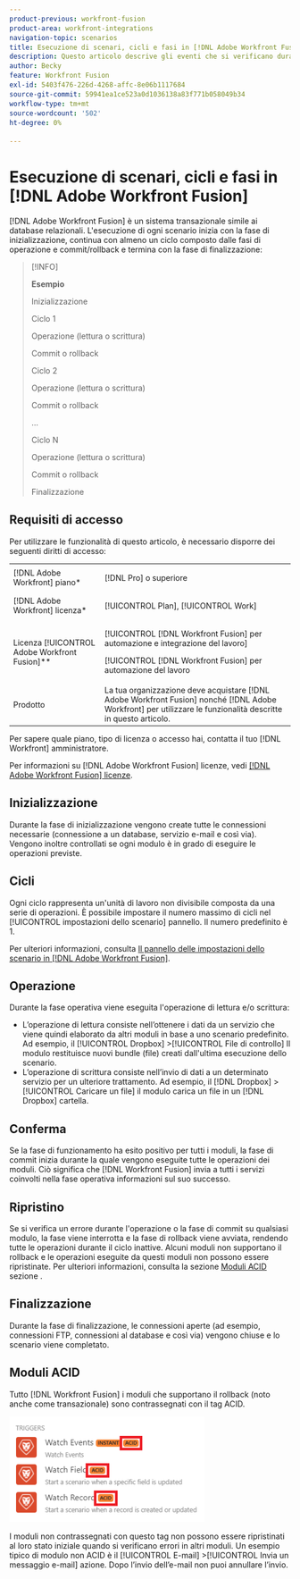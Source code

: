```yaml
---
product-previous: workfront-fusion
product-area: workfront-integrations
navigation-topic: scenarios
title: Esecuzione di scenari, cicli e fasi in [!DNL Adobe Workfront Fusion]
description: Questo articolo descrive gli eventi che si verificano durante un [!DNL Adobe Workfront Fusion] scenario in esecuzione, ad esempio inizializzazione, operazioni, commit e rollback.
author: Becky
feature: Workfront Fusion
exl-id: 5403f476-226d-4268-affc-8e06b1117684
source-git-commit: 59941ea1ce523a0d1036138a83f771b058049b34
workflow-type: tm+mt
source-wordcount: '502'
ht-degree: 0%

---
```


# Esecuzione di scenari, cicli e fasi in [!DNL Adobe Workfront Fusion]

[!DNL Adobe Workfront Fusion] è un sistema transazionale simile ai database relazionali. L&#39;esecuzione di ogni scenario inizia con la fase di inizializzazione, continua con almeno un ciclo composto dalle fasi di operazione e commit/rollback e termina con la fase di finalizzazione:

>[!INFO]
>
>**Esempio**
>
>Inizializzazione
>
>Ciclo 1
>
>Operazione (lettura o scrittura)
>
>Commit o rollback
>
>Ciclo 2
>
>Operazione (lettura o scrittura)
>
>Commit o rollback
>
>...
>
>Ciclo N
>
>Operazione (lettura o scrittura)
>
>Commit o rollback
>
>Finalizzazione

## Requisiti di accesso

Per utilizzare le funzionalità di questo articolo, è necessario disporre dei seguenti diritti di accesso:

<table style="table-layout:auto"> 
 <col> 
 <col> 
 <tbody> 
  <tr> 
    <td role="rowheader">[!DNL Adobe Workfront] piano*</td> 
   <td> <p>[!DNL Pro] o superiore</p> </td> 
  </tr> 
  <tr data-mc-conditions=""> 
   <td role="rowheader">[!DNL Adobe Workfront] licenza*</td> 
   <td> <p>[!UICONTROL Plan], [!UICONTROL Work]</p> </td> 
  </tr> 
  <tr> 
   <td role="rowheader">Licenza [!UICONTROL Adobe Workfront Fusion]**</td> 
  <td> <p>[!UICONTROL [!DNL Workfront Fusion] per automazione e integrazione del lavoro] </p><p>[!UICONTROL [!DNL Workfront Fusion] per automazione del lavoro </p>  </td>  
  </tr> 
  <tr> 
   <td role="rowheader">Prodotto</td> 
   <td>La tua organizzazione deve acquistare [!DNL Adobe Workfront Fusion] nonché [!DNL Adobe Workfront] per utilizzare le funzionalità descritte in questo articolo.</td> 
  </tr> 
 </tbody> 
</table>

Per sapere quale piano, tipo di licenza o accesso hai, contatta il tuo [!DNL Workfront] amministratore.

Per informazioni su [!DNL Adobe Workfront Fusion] licenze, vedi [[!DNL Adobe Workfront Fusion] licenze](../../workfront-fusion/get-started/license-automation-vs-integration.md).

## Inizializzazione

Durante la fase di inizializzazione vengono create tutte le connessioni necessarie (connessione a un database, servizio e-mail e così via). Vengono inoltre controllati se ogni modulo è in grado di eseguire le operazioni previste.

## Cicli

Ogni ciclo rappresenta un&#39;unità di lavoro non divisibile composta da una serie di operazioni. È possibile impostare il numero massimo di cicli nel [!UICONTROL impostazioni dello scenario] pannello. Il numero predefinito è 1.

Per ulteriori informazioni, consulta [Il pannello delle impostazioni dello scenario in [!DNL Adobe Workfront Fusion]](../../workfront-fusion/scenarios/scenario-settings-panel.md).

## Operazione

Durante la fase operativa viene eseguita l&#39;operazione di lettura e/o scrittura:

* L’operazione di lettura consiste nell’ottenere i dati da un servizio che viene quindi elaborato da altri moduli in base a uno scenario predefinito. Ad esempio, il [!UICONTROL Dropbox] >[!UICONTROL File di controllo] Il modulo restituisce nuovi bundle (file) creati dall&#39;ultima esecuzione dello scenario.
* L’operazione di scrittura consiste nell’invio di dati a un determinato servizio per un ulteriore trattamento. Ad esempio, il [!DNL Dropbox] >[!UICONTROL Caricare un file] il modulo carica un file in un [!DNL Dropbox] cartella.

## Conferma

Se la fase di funzionamento ha esito positivo per tutti i moduli, la fase di commit inizia durante la quale vengono eseguite tutte le operazioni dei moduli. Ciò significa che [!DNL Workfront Fusion] invia a tutti i servizi coinvolti nella fase operativa informazioni sul suo successo.

## Ripristino

Se si verifica un errore durante l&#39;operazione o la fase di commit su qualsiasi modulo, la fase viene interrotta e la fase di rollback viene avviata, rendendo tutte le operazioni durante il ciclo inattive. Alcuni moduli non supportano il rollback e le operazioni eseguite da questi moduli non possono essere ripristinate. Per ulteriori informazioni, consulta la sezione [Moduli ACID](#acid-modules) sezione .

## Finalizzazione

Durante la fase di finalizzazione, le connessioni aperte (ad esempio, connessioni FTP, connessioni al database e così via) vengono chiuse e lo scenario viene completato.

## Moduli ACID

Tutto [!DNL Workfront Fusion] i moduli che supportano il rollback (noto anche come transazionale) sono contrassegnati con il tag ACID.

![](assets/acid-modules-350x189.png)

I moduli non contrassegnati con questo tag non possono essere ripristinati al loro stato iniziale quando si verificano errori in altri moduli. Un esempio tipico di modulo non ACID è il [!UICONTROL E-mail] >[!UICONTROL Invia un messaggio e-mail] azione. Dopo l’invio dell’e-mail non puoi annullare l’invio.
